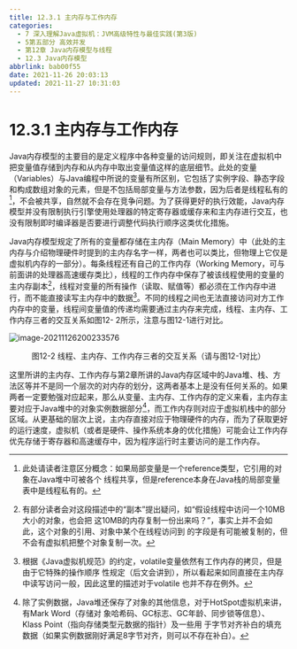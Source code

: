 ```yaml
---
title: 12.3.1 主内存与工作内存
categories: 
  - 7 深入理解Java虛拟机：JVM高级特性与最佳实践(第3版)
  - 5第五部分 高效并发
  - 第12章 Java内存模型与线程
  - 12.3 Java内存模型
abbrlink: bab00f55
date: 2021-11-26 20:03:13
updated: 2021-11-27 10:31:03
---
```

# 12.3.1 主内存与工作内存
Java内存模型的主要目的是定义程序中各种变量的访问规则，即关注在虚拟机中把变量值存储到内存和从内存中取出变量值这样的底层细节。此处的变量（Variables）与Java编程中所说的变量有所区别，它包括了实例字段、静态字段和构成数组对象的元素，但是不包括局部变量与方法参数，因为后者是线程私有的[^1]，不会被共享，自然就不会存在竞争问题。为了获得更好的执行效能，Java内存模型并没有限制执行引擎使用处理器的特定寄存器或缓存来和主内存进行交互，也没有限制即时编译器是否要进行调整代码执行顺序这类优化措施。

Java内存模型规定了所有的变量都存储在主内存（Main Memory）中（此处的主内存与介绍物理硬件时提到的主内存名字一样，两者也可以类比，但物理上它仅是虚拟机内存的一部分）。每条线程还有自己的工作内存（Working Memory，可与前面讲的处理器高速缓存类比），线程的工作内存中保存了被该线程使用的变量的主内存副本[^2]，线程对变量的所有操作（读取、赋值等）都必须在工作内存中进行，而不能直接读写主内存中的数据[^3]。不同的线程之间也无法直接访问对方工作内存中的变量，线程间变量值的传递均需要通过主内存来完成，线程、主内存、工作内存三者的交互关系如图12- 2所示，注意与图12-1进行对比。

![image-20211126200233576](https://gitee.com/XiaoLan223/images/raw/master/Blog/Sum/20211126200233.png)

<center>图12-2 线程、主内存、工作内存三者的交互关系（请与图12-1对比）</center>

这里所讲的主内存、工作内存与第2章所讲的Java内存区域中的Java堆、栈、方法区等并不是同一个层次的对内存的划分，这两者基本上是没有任何关系的。如果两者一定要勉强对应起来，那么从变量、主内存、工作内存的定义来看，主内存主要对应于Java堆中的对象实例数据部分[^4]，而工作内存则对应于虚拟机栈中的部分区域。从更基础的层次上说，主内存直接对应于物理硬件的内存，而为了获取更好的运行速度，虚拟机（或者是硬件、操作系统本身的优化措施）可能会让工作内存优先存储于寄存器和高速缓存中，因为程序运行时主要访问的是工作内存。

[^1]: 此处请读者注意区分概念：如果局部变量是一个reference类型，它引用的对象在Java堆中可被各个
线程共享，但是reference本身在Java栈的局部变量表中是线程私有的。 
[^2]: 有部分读者会对这段描述中的“副本”提出疑问，如“假设线程中访问一个10MB大小的对象，也会把 这10MB的内存复制一份出来吗？”，事实上并不会如此，这个对象的引用、对象中某个在线程访问到 的字段是有可能被复制的，但不会有虚拟机把整个对象复制一次。 
[^3]: 根据《Java虚拟机规范》的约定，volatile变量依然有工作内存的拷贝，但是由于它特殊的操作顺序 性规定（后文会讲到），所以看起来如同直接在主内存中读写访问一般，因此这里的描述对于volatile 也并不存在例外。 
[^4]: 除了实例数据，Java堆还保存了对象的其他信息，对于HotSpot虚拟机来讲，有Mark Word（存储对 象哈希码、GC标志、GC年龄、同步锁等信息）、Klass Point（指向存储类型元数据的指针）及一些用 于字节对齐补白的填充数据（如果实例数据刚好满足8字节对齐，则可以不存在补白）。
